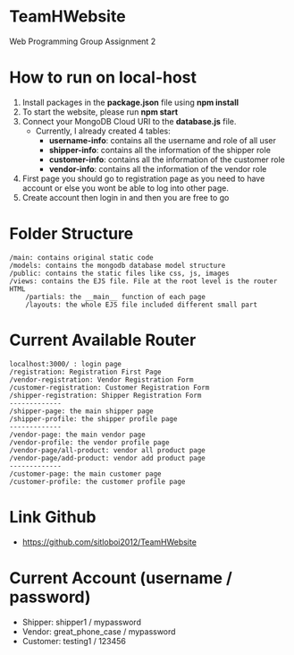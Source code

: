 # TeamHWebsite
Web Programming Group Assignment 2

# How to run on local-host
1. Install packages in the __package.json__ file using __npm install__
2. To start the website, please run __npm start__
3. Connect your MongoDB Cloud URI to the __database.js__ file.
    - Currently, I already created 4 tables:
        - __username-info__: contains all the username and role of all user
        - __shipper-info__: contains all the information of the shipper role
        - __customer-info__: contains all the information of the customer role
        - __vendor-info__: contains all the information of the vendor role
4. First page you should go to registration page as you need to have account or else you wont be able to log into other page.
5. Create account then login in and then you are free to go

# Folder Structure
~~~
/main: contains original static code
/models: contains the mongodb database model structure
/public: contains the static files like css, js, images
/views: contains the EJS file. File at the root level is the router HTML
    /partials: the __main__ function of each page
    /layouts: the whole EJS file included different small part
~~~

# Current Available Router
~~~
localhost:3000/ : login page
/registration: Registration First Page
/vendor-registration: Vendor Registration Form
/customer-registration: Customer Registration Form
/shipper-registration: Shipper Registration Form
-------------
/shipper-page: the main shipper page
/shipper-profile: the shipper profile page
-------------
/vendor-page: the main vendor page
/vendor-profile: the vendor profile page
/vendor-page/all-product: vendor all product page
/vendor-page/add-product: vendor add product page
-------------
/customer-page: the main customer page
/customer-profile: the customer profile page
~~~

# Link Github
- https://github.com/sitloboi2012/TeamHWebsite

# Current Account (username / password)
- Shipper: shipper1 / mypassword
- Vendor: great_phone_case / mypassword
- Customer: testing1 / 123456
